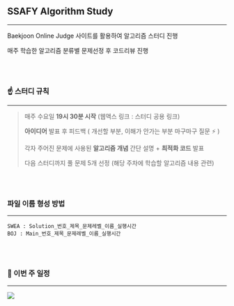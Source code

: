 ## SSAFY Algorithm Study

---

Baekjoon Online Judge 사이트를 활용하여 알고리즘 스터디 진행

매주 학습한 알고리즘 분류별 문제선정 후 코드리뷰 진행


<br/>
<br/>


### ☝️ 스터디 규칙

---

> 매주 수요일 **19시 30분 시작** (웹액스 링크 : 스터디 공용 링크)
>
> **아이디어** 발표 후 피드백 ( 개선할 부분, 이해가 안가는 부분 마구마구 질문 ⚡ ) 
>
> 각자 주어진 문제에 사용된 **알고리즘 개념** 간단 설명 + **최적화 코드** 발표
>
> 다음 스터디까지 풀 문제 5개 선정 (해당 주차에 학습할 알고리즘 내용 관련)


<br/>
<br/>



### 파일 이름 형성 방법
---

```
SWEA : Solution_번호_제목_문제레벨_이름_실행시간
BOJ : Main_번호_제목_문제레벨_이름_실행시간
```
<br/>
<br/>



### 📅 이번 주 일정
---

<a href="https://docs.google.com/spreadsheets/d/1-_0KSAWS-p2Fy9-iW8-UHT5qgZaCF4Ne3k3Odz5AYeQ/edit?usp=sharing" target="_blank">
  <img src="https://user-images.githubusercontent.com/51370905/153421379-8ffe82cc-e832-4d30-9291-c6d344ea4719.png">
</a>

